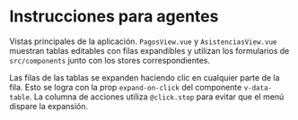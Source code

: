 # Instrucciones para agentes

Vistas principales de la aplicación. `PagosView.vue` y `AsistenciasView.vue` muestran tablas editables con filas expandibles y utilizan los formularios de `src/components` junto con los stores correspondientes.

Las filas de las tablas se expanden haciendo clic en cualquier parte de la fila. Esto se logra con la prop `expand-on-click` del componente `v-data-table`. La columna de acciones utiliza `@click.stop` para evitar que el menú dispare la expansión.
